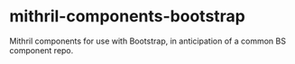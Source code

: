 mithril-components-bootstrap
============================

Mithril components for use with Bootstrap, in anticipation of a common BS component repo.
